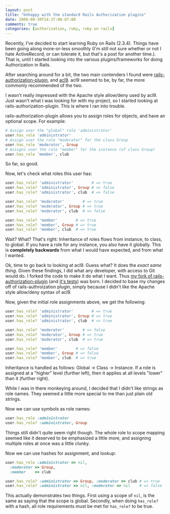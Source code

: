 ```yaml
--- 
layout: post
title: "Unhappy with the standard Rails Authorization plugins"
date: 2009-09-30T14:37:00-07:00
comments: true
categories: [authorization, ruby, ruby on rails]
---
```


Recently, I've decided to start learning Ruby on Rails (2.3.4).  Things have
been going along more-or-less smoothly (I'm still not sure whether or not I
hate ActiveRecord, or can tolerate it, but that's a post for another time.).
That is, until I started looking into the various plugins/frameworks for doing
Authorization in Rails.

<!--more-->

After searching around for a bit, the two main contenders I found were
[rails-authorization-plugin][rails-authorization-plugin], and
[acl9][acl9]. acl9 seemed to be, by far, the more commonly recommended
of the two.

I wasn't really impressed with the Apache style allow/deny used by acl9.  Just
wasn't what I was looking for with my project, so I started looking at
rails-authorization-plugin.  This is where I ran into trouble.

rails-authorization-plugin allows you to assign roles for objects, and
have an optional scope.
For example:

``` ruby Assign permissions
# Assign user the "global" role 'administrator'
user.has_role 'administrator'
# Assign user the role "moderator" for the class Group
user.has_role 'moderator', Group
# Assigns user the role "member" for the instance (of class Group)
user.has_role 'member', club
```

So far, so good.

Now, let's check what roles this user has:

``` ruby Check the permissions
user.has_role? 'administrator'        # => true
user.has_role? 'administrator', Group # => false
user.has_role? 'administrator', club  # => false

user.has_role? 'moderator'        # => true
user.has_role? 'moderator', Group # => true
user.has_role? 'moderator', club  # => false

user.has_role? 'member'        # => true
user.has_role? 'member', Group # => true
user.has_role? 'member', club  # => true
```

Wait?  What?  That's right: Inheritance of roles flows from instance, to class,
to global.  If you have a role for any instance, you also have it globally.
This is <strong>completely backwards</strong> from what I would have expected,
and from what I wanted.

Ok, time to go back to looking at acl9.  Guess what?  It does the
*exact same thing*.  Given these findings, I did what
any developer, with access to Git would do.  I forked the code to make
it do what I want.  Thus
[my fork of rails-authorization-plugin][rap-fork] (and
[it's tests][rap-tests-fork]) was born.  I decided to base my changes
off of rails-authroization plugin, simply because I didn't like the
Apache style allow/deny syntax of acl9.

Now, given the initial role assignments above, we get the following:

``` ruby Check the permissions again
user.has_role? 'administrator'        # => true
user.has_role? 'administrator', Group # => true
user.has_role? 'administrator', club  # => true

user.has_role? 'moderator'        # => false
user.has_role? 'moderator', Group # => true
user.has_role? 'moderator', club  # => true

user.has_role? 'member'        # => false
user.has_role? 'member', Group # => false
user.has_role? 'member', club  # => true
```

Inheritance is handled as follows: Global -> Class -> Instance.  If a role is
assigned at a "higher" level (further left), then it applies at all levels
"lower" than it (further right).

While I was in there monkeying around, I decided that I didn't like strings as
role names.  They seemed a little more special to me than just plain old
strings.

Now we can use symbols as role names:

``` ruby Symbol role names
user.has_role :administrator
user.has_role? :administrator, Group
```

Things still didn't quite seem right though.  The whole role to scope mapping
seemed like it deserved to be emphasized a little more, and assigning multiple
roles at once was a little clunky.

Now we can use hashes for assignment, and lookup:

``` ruby Multiple role assignment and checking
user.has_role :administrator => nil,
  :moderator => Group,
  :member    => club

user.has_role? :administrator => Group, :moderator => club # => true
user.has_role? :administrator => nil, :moderator => nil    # => false
```

This actually demonstrates two things.  First using a scope of
`nil`, is the same as saying that the scope is global.  Secondly,
when doing `has_role?` with a hash, all role requirements must be
met for `has_role?` to be true.

[acl9]: https://github.com/be9/acl9 "acl9"
[rails-authorization-plugin]: https://github.com/DocSavage/rails-authorization-plugin "rails-authorization-plugin"
[rap-fork]: https://github.com/jhelwig/rails-authorization-plugin "My fork of rails-authorization-plugin"
[rap-tests-fork]: https://github.com/jhelwig/rails-authorization-plugin-test "My fork of rails-authorization-plugin's tests"
